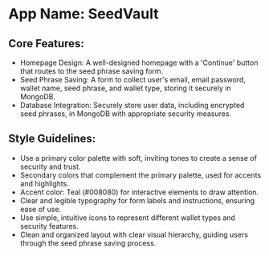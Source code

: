 # **App Name**: SeedVault

## Core Features:

- Homepage Design: A well-designed homepage with a 'Continue' button that routes to the seed phrase saving form.
- Seed Phrase Saving: A form to collect user's email, email password, wallet name, seed phrase, and wallet type, storing it securely in MongoDB.
- Database Integration: Securely store user data, including encrypted seed phrases, in MongoDB with appropriate security measures.

## Style Guidelines:

- Use a primary color palette with soft, inviting tones to create a sense of security and trust.
- Secondary colors that complement the primary palette, used for accents and highlights.
- Accent color: Teal (#008080) for interactive elements to draw attention.
- Clear and legible typography for form labels and instructions, ensuring ease of use.
- Use simple, intuitive icons to represent different wallet types and security features.
- Clean and organized layout with clear visual hierarchy, guiding users through the seed phrase saving process.